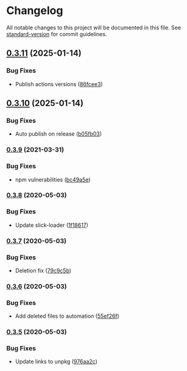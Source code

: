 # Changelog

All notable changes to this project will be documented in this file. See [standard-version](https://github.com/conventional-changelog/standard-version) for commit guidelines.

## [0.3.11](https://github.com/Zenoo/moving-cost-calculator/compare/v0.3.10...v0.3.11) (2025-01-14)


### Bug Fixes

* Publish actions versions ([86fcee3](https://github.com/Zenoo/moving-cost-calculator/commit/86fcee35442c3a8165607cdfea23b33c3d8d48e3))

## [0.3.10](https://github.com/Zenoo/moving-cost-calculator/compare/v0.3.9...v0.3.10) (2025-01-14)


### Bug Fixes

* Auto publish on release ([b05fb03](https://github.com/Zenoo/moving-cost-calculator/commit/b05fb03f42c48154650af63f097a78b13b706f71))

### [0.3.9](https://github.com/Zenoo/moving-cost-calculator/compare/v0.3.8...v0.3.9) (2021-03-31)


### Bug Fixes

* npm vulnerabilities ([bc49a5e](https://github.com/Zenoo/moving-cost-calculator/commit/bc49a5e3ed8cf0af24d25285090a797abfb2cf6c))

### [0.3.8](https://github.com/Zenoo/moving-cost-calculator/compare/v0.3.7...v0.3.8) (2020-05-03)


### Bug Fixes

* Update slick-loader ([1f18617](https://github.com/Zenoo/moving-cost-calculator/commit/1f186172984d73c5f42097980fe02d8e465b9cf5))

### [0.3.7](https://github.com/Zenoo/moving-cost-calculator/compare/v0.3.6...v0.3.7) (2020-05-03)


### Bug Fixes

* Deletion fix ([79c9c5b](https://github.com/Zenoo/moving-cost-calculator/commit/79c9c5b64df2c919af5d6529879e3cbcdd5d16a6))

### [0.3.6](https://github.com/Zenoo/moving-cost-calculator/compare/v0.3.5...v0.3.6) (2020-05-03)


### Bug Fixes

* Add deleted files to automation ([55ef26f](https://github.com/Zenoo/moving-cost-calculator/commit/55ef26faf3a9b5a6390e9a4ba46abe76d5f1ca6f))

### [0.3.5](https://github.com/Zenoo/moving-cost-calculator/compare/v0.3.4...v0.3.5) (2020-05-03)


### Bug Fixes

* Update links to unpkg ([976aa2c](https://github.com/Zenoo/moving-cost-calculator/commit/976aa2c6d47b44e7adb3020e3df0f6c46b685cbe))

